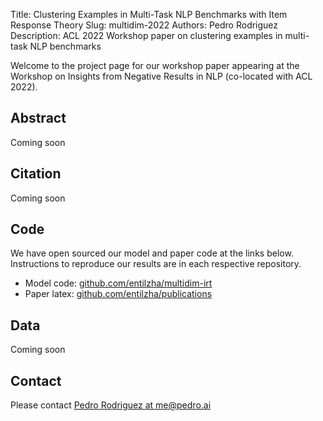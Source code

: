Title: Clustering Examples in Multi-Task NLP Benchmarks with Item Response Theory
Slug: multidim-2022
Authors: Pedro Rodriguez
Description: ACL 2022 Workshop paper on clustering examples in multi-task NLP benchmarks

Welcome to the project page for our workshop paper appearing at the Workshop on Insights from Negative Results in NLP (co-located with ACL 2022).

## Abstract

Coming soon

## Citation

Coming soon

## Code

We have open sourced our model and paper code at the links below.
Instructions to reproduce our results are in each respective repository.

* Model code: [github.com/entilzha/multidim-irt](https://github.com/entilzha/multidim-irt)
* Paper latex: [github.com/entilzha/publications](https://github.com/entilzha/publications)

## Data

Coming soon

## Contact

Please contact <a target="_blank" href="mailto:me@pedro.ai">Pedro Rodriguez at me@pedro.ai</a>
